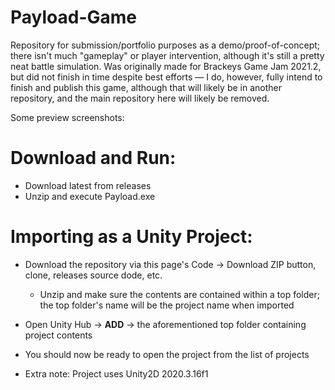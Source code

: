 # Payload-Game
Repository for submission/portfolio purposes as a demo/proof-of-concept; there isn't much "gameplay" or player intervention, although it's still a pretty neat battle simulation. Was originally made for Brackeys Game Jam 2021.2, but did not finish in time despite best efforts — I do, however, fully intend to finish and publish this game, although that will likely be in another repository, and the main repository here will likely be removed.

Some preview screenshots:




# Download and Run:
* Download latest from releases
* Unzip and execute Payload.exe

# Importing as a Unity Project:
* Download the repository via this page's Code -> Download ZIP button, clone, releases source dode, etc. 
  * Unzip and make sure the contents are contained within a top folder; the top folder's name will be the project name when imported
* Open Unity Hub -> **ADD** -> the aforementioned top folder containing project contents
* You should now be ready to open the project from the list of projects

* Extra note: Project uses Unity2D 2020.3.16f1
